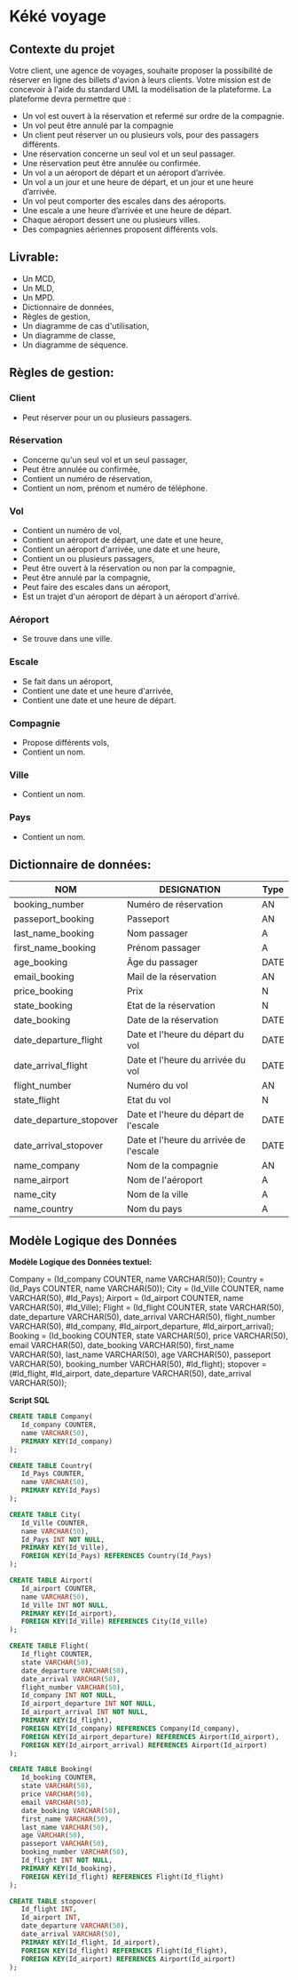 # Kéké voyage


## Contexte du projet

Votre client, une agence de voyages, souhaite proposer la possibilité de réserver en ligne des billets d'avion à leurs clients.
Votre mission est de concevoir à l'aide du standard UML la modélisation de la plateforme.
La plateforme devra permettre que :

- Un vol est ouvert à la réservation et refermé sur ordre de la compagnie.
- Un vol peut être annulé par la compagnie
- Un client peut réserver un ou plusieurs vols, pour des passagers différents.
- Une réservation concerne un seul vol et un seul passager.
- Une réservation peut être annulée ou confirmée.
- Un vol a un aéroport de départ et un aéroport d’arrivée.
- Un vol a un jour et une heure de départ, et un jour et une heure d’arrivée.
- Un vol peut comporter des escales dans des aéroports.
- Une escale a une heure d’arrivée et une heure de départ.
- Chaque aéroport dessert une ou plusieurs villes.
- Des compagnies aériennes proposent différents vols.

## Livrable:

- Un MCD,
- Un MLD,
- Un MPD.
- Dictionnaire de données,
- Règles de gestion,
- Un diagramme de cas d'utilisation,
- Un diagramme de classe,
- Un diagramme de séquence.

## Règles de gestion:

### Client

- Peut réserver pour un ou plusieurs passagers.

### Réservation

- Concerne qu'un seul vol et un seul passager,
- Peut être annulée ou confirmée,
- Contient un numéro de réservation,
- Contient un nom, prénom et numéro de téléphone.

### Vol

- Contient un numéro de vol,
- Contient un aéroport de départ, une date et une heure,
- Contient un aéroport d'arrivée, une date et une heure,
- Contient un ou plusieurs passagers,
- Peut être ouvert à la réservation ou non par la compagnie,
- Peut être annulé par la compagnie,
- Peut faire des escales dans un aéroport,
- Est un trajet d'un aéroport de départ à un aéroport d'arrivé.

### Aéroport

- Se trouve dans une ville.

### Escale

- Se fait dans un aéroport,
- Contient une date et une heure d'arrivée,
- Contient une date et une heure de départ.

### Compagnie

- Propose différents vols,
- Contient un nom.

### Ville

- Contient un nom.

### Pays

- Contient un nom.

## Dictionnaire de données:
| NOM                     | DESIGNATION                            | Type |
| ----------------------- | -------------------------------------- | ---- |
| booking_number          | Numéro de réservation                  | AN   |
| passeport_booking       | Passeport                              | AN   |
| last_name_booking       | Nom passager                           | A    |
| first_name_booking      | Prénom passager                        | A    |
| age_booking             | Âge du passager                        | DATE |
| email_booking           | Mail de la réservation                 | AN   |
| price_booking           | Prix                                   | N    |
| state_booking           | Etat de la réservation                 | N    |
| date_booking            | Date de la réservation                 | DATE |
| date_departure_flight   | Date et l'heure du départ du vol       | DATE |
| date_arrival_flight     | Date et l'heure du arrivée du vol      | DATE |
| flight_number           | Numéro du vol                          | AN   |
| state_flight            | Etat du vol                            | N    |
| date_departure_stopover | Date et l'heure du départ de l'escale  | DATE |
| date_arrival_stopover   | Date et l'heure du arrivée de l'escale | DATE |
| name_company            | Nom de la compagnie                    | AN   |
| name_airport            | Nom de l'aéroport                      | A    |
| name_city               | Nom de la ville                        | A    |
| name_country            | Nom du pays                            | A    |                            |


## Modèle Logique des Données

**Modèle Logique des Données textuel:**

Company = (Id_company COUNTER, name VARCHAR(50));
Country = (Id_Pays COUNTER, name VARCHAR(50));
City = (Id_Ville COUNTER, name VARCHAR(50), #Id_Pays);
Airport = (Id_airport COUNTER, name VARCHAR(50), #Id_Ville);
Flight = (Id_flight COUNTER, state VARCHAR(50), date_departure VARCHAR(50), date_arrival VARCHAR(50), flight_number VARCHAR(50), #Id_company, #Id_airport_departure, #Id_airport_arrival);
Booking = (Id_booking COUNTER, state VARCHAR(50), price VARCHAR(50), email VARCHAR(50), date_booking VARCHAR(50), first_name VARCHAR(50), last_name VARCHAR(50), age VARCHAR(50), passeport VARCHAR(50), booking_number VARCHAR(50), #Id_flight);
stopover = (#Id_flight, #Id_airport, date_departure VARCHAR(50), date_arrival VARCHAR(50));  



**Script SQL**

```sql
CREATE TABLE Company(
   Id_company COUNTER,
   name VARCHAR(50),
   PRIMARY KEY(Id_company)
);

CREATE TABLE Country(
   Id_Pays COUNTER,
   name VARCHAR(50),
   PRIMARY KEY(Id_Pays)
);

CREATE TABLE City(
   Id_Ville COUNTER,
   name VARCHAR(50),
   Id_Pays INT NOT NULL,
   PRIMARY KEY(Id_Ville),
   FOREIGN KEY(Id_Pays) REFERENCES Country(Id_Pays)
);

CREATE TABLE Airport(
   Id_airport COUNTER,
   name VARCHAR(50),
   Id_Ville INT NOT NULL,
   PRIMARY KEY(Id_airport),
   FOREIGN KEY(Id_Ville) REFERENCES City(Id_Ville)
);

CREATE TABLE Flight(
   Id_flight COUNTER,
   state VARCHAR(50),
   date_departure VARCHAR(50),
   date_arrival VARCHAR(50),
   flight_number VARCHAR(50),
   Id_company INT NOT NULL,
   Id_airport_departure INT NOT NULL,
   Id_airport_arrival INT NOT NULL,
   PRIMARY KEY(Id_flight),
   FOREIGN KEY(Id_company) REFERENCES Company(Id_company),
   FOREIGN KEY(Id_airport_departure) REFERENCES Airport(Id_airport),
   FOREIGN KEY(Id_airport_arrival) REFERENCES Airport(Id_airport)
);

CREATE TABLE Booking(
   Id_booking COUNTER,
   state VARCHAR(50),
   price VARCHAR(50),
   email VARCHAR(50),
   date_booking VARCHAR(50),
   first_name VARCHAR(50),
   last_name VARCHAR(50),
   age VARCHAR(50),
   passeport VARCHAR(50),
   booking_number VARCHAR(50),
   Id_flight INT NOT NULL,
   PRIMARY KEY(Id_booking),
   FOREIGN KEY(Id_flight) REFERENCES Flight(Id_flight)
);

CREATE TABLE stopover(
   Id_flight INT,
   Id_airport INT,
   date_departure VARCHAR(50),
   date_arrival VARCHAR(50),
   PRIMARY KEY(Id_flight, Id_airport),
   FOREIGN KEY(Id_flight) REFERENCES Flight(Id_flight),
   FOREIGN KEY(Id_airport) REFERENCES Airport(Id_airport)
);

```


